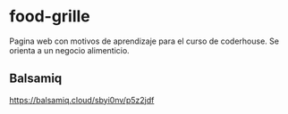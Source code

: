 # food-grille
Pagina web con motivos de aprendizaje para el curso de coderhouse. Se orienta a un negocio alimenticio.  

## Balsamiq
https://balsamiq.cloud/sbyi0nv/p5z2jdf

